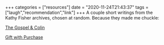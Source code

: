 +++
categories = ["resources"]
date = "2020-11-24T21:43:37"
tags = ["laugh","recommendation","link"]
+++
A couple short writings from the Kathy Fisher archives, chosen at random. Because they made me chuckle:

[The Gospel & Colin](http://www.aspeckledtrout.com/2011/02/14/the-gospel-colin/)

[Gift with Purchase](http://www.aspeckledtrout.com/2011/02/07/gift-with-purchae/)

